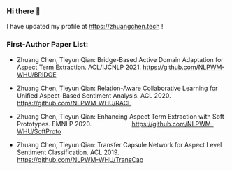 ### Hi there 👋

I have updated my profile at https://zhuangchen.tech !


### First-Author Paper List:
* Zhuang Chen, Tieyun Qian: Bridge-Based Active Domain Adaptation for Aspect Term Extraction. ACL/IJCNLP 2021. 
https://github.com/NLPWM-WHU/BRIDGE

* Zhuang Chen, Tieyun Qian: Relation-Aware Collaborative Learning for Unified Aspect-Based Sentiment Analysis. ACL 2020. 
https://github.com/NLPWM-WHU/RACL
 
* Zhuang Chen, Tieyun Qian: Enhancing Aspect Term Extraction with Soft Prototypes. EMNLP 2020. &emsp;&emsp;&emsp;&emsp;&emsp;&emsp;
https://github.com/NLPWM-WHU/SoftProto

* Zhuang Chen, Tieyun Qian: Transfer Capsule Network for Aspect Level Sentiment Classification. ACL 2019.&emsp;&emsp;&emsp;&emsp;
https://github.com/NLPWM-WHU/TransCap









<!--
**zhchen18/zhchen18** is a ✨ _special_ ✨ repository because its `README.md` (this file) appears on your GitHub profile.

Here are some ideas to get you started:

- 🔭 I’m currently working on ...
- 🌱 I’m currently learning ...
- 👯 I’m looking to collaborate on ...
- 🤔 I’m looking for help with ...
- 💬 Ask me about ...
- 📫 How to reach me: ...
- 😄 Pronouns: ...
- ⚡ Fun fact: ...
-->
